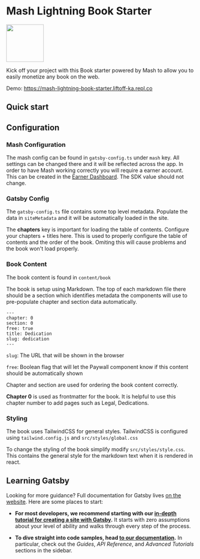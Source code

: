 # Mash Lightning Book Starter

<img src="https://uploads-ssl.webflow.com/6113f4faacfcdff6db1e95f4/611405d78ad06bf392d31e13_MASH-Logo%2BMASH-noborder-right-black-black.png" height="100px" width="auto" />

Kick off your project with this Book starter powered by Mash to allow you to easily monetize any book on the web.

Demo: https://mash-lightning-book-starter.liftoff-ka.repl.co

## Quick start


## Configuration

### Mash Configuration

  The mash config can be found in `gatsby-config.ts` under `mash` key. All settings can be changed there and it will be reflected across the app. In order to have Mash working correctly you will require a earner account. This can be created in the [Earner Dashboard](https://wallet.getmash.com/earn). The SDK value should not change.

### Gatsby Config

  The `gatsby-config.ts` file contains some top level metadata. Populate the data in `siteMetadata` and it will be automatically loaded in the site. 

  The **chapters** key is important for loading the table of contents. Configure your chapters + titles here. This is used to properly configure the table of contents and the order of the book. Omiting this will cause problems and the book won't load properly.

### Book Content

  The book content is found in `content/book`

  The book is setup using Markdown. The top of each markdown file there should be a section which identifies metadata the components will use to pre-populate chapter and section data automatically.

  ```
  ---
  chapter: 0
  section: 0
  free: true
  title: Dedication
  slug: dedication
  ---
  ```

  `slug`: The URL that will be shown in the browser

  `free`: Boolean flag that will let the Paywall component know if this content should be automatically shown

  Chapter and section are used for ordering the book content correctly.

  **Chapter 0** is used as frontmatter for the book. It is helpful to use this chapter number to add pages such as Legal, Dedications. 

### Styling

The book uses TailwindCSS for general styles. TailwindCSS is configured using `tailwind.config.js` and `src/styles/global.css`

To change the styling of the book simplify modify `src/styles/style.css`. This contains the general style for the markdown text when it is rendered in react. 


## Learning Gatsby

Looking for more guidance? Full documentation for Gatsby lives [on the website](https://www.gatsbyjs.com/). Here are some places to start:

- **For most developers, we recommend starting with our [in-depth tutorial for creating a site with Gatsby](https://www.gatsbyjs.com/tutorial/).** It starts with zero assumptions about your level of ability and walks through every step of the process.

- **To dive straight into code samples, head [to our documentation](https://www.gatsbyjs.com/docs/).** In particular, check out the _Guides_, _API Reference_, and _Advanced Tutorials_ sections in the sidebar.

